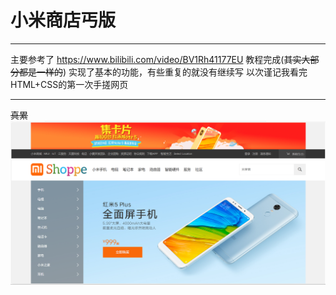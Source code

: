 # 小米商店丐版

---

主要参考了 https://www.bilibili.com/video/BV1Rh41177EU 教程完成(~~其实大部分都是一样的~~)
实现了基本的功能，有些重复的就没有继续写
以次谨记我看完HTML+CSS的第一次手搓网页

---
~~真累~~
</br>
![](./images/finished%20screenshot.png)